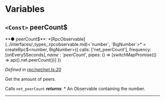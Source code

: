 

# Variables

<a id="peercount_"></a>

## `<Const>` peerCount$

**● peerCount$**: *[RpcObservable](../interfaces/_types_.rpcobservable.md)<`number`, `BigNumber`>* =  createRpc$<number, BigNumber>({
  calls: ['net_peerCount'],
  frequency: [onEvery5Seconds$],
  name: 'peerCount$',
  pipes: () => [switchMapPromise(() => api().net.peerCount())]
})

*Defined in [rpc/net/net.ts:20](https://github.com/paritytech/js-libs/blob/70247e1/packages/light.js/src/rpc/net/net.ts#L20)*

Get the amount of peers.

Calls `net_peerCount`
*__returns__*: *   An Observable containing the number.

___


